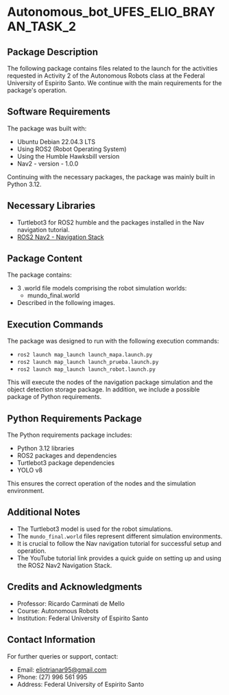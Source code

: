 # Autonomous_bot_UFES_ELIO_BRAYAN_TASK_2
## Package Description

The following package contains files related to the launch for the activities requested in Activity 2 of the Autonomous Robots class at the Federal University of Espirito Santo. We continue with the main requirements for the package's operation.

## Software Requirements
The package was built with:
- Ubuntu Debian 22.04.3 LTS
- Using ROS2 (Robot Operating System)
- Using the Humble Hawksbill version
- Nav2 - version - 1.0.0

Continuing with the necessary packages, the package was mainly built in Python 3.12.

## Necessary Libraries
- Turtlebot3 for ROS2 humble and the packages installed in the Nav navigation tutorial.
- [ROS2 Nav2 - Navigation Stack](https://www.youtube.com/watch?v=idQb2pB-h2Q&t=1320s)

## Package Content
The package contains:
- 3 .world file models comprising the robot simulation worlds:
  - mundo_final.world
- Described in the following images.

## Execution Commands
The package was designed to run with the following execution commands:
- `ros2 launch map_launch launch_mapa.launch.py`
- `ros2 launch map_launch launch_prueba.launch.py`
- `ros2 launch map_launch launch_robot.launch.py`

This will execute the nodes of the navigation package simulation and the object detection storage package. In addition, we include a possible package of Python requirements.

## Python Requirements Package
The Python requirements package includes:
- Python 3.12 libraries
- ROS2 packages and dependencies
- Turtlebot3 package dependencies
- YOLO v8

This ensures the correct operation of the nodes and the simulation environment.

## Additional Notes
- The Turtlebot3 model is used for the robot simulations.
- The `mundo_final.world` files represent different simulation environments.
- It is crucial to follow the Nav navigation tutorial for successful setup and operation.
- The YouTube tutorial link provides a quick guide on setting up and using the ROS2 Nav2 Navigation Stack.

## Credits and Acknowledgments
- Professor: Ricardo Carminati de Mello
- Course: Autonomous Robots
- Institution: Federal University of Espirito Santo

## Contact Information
For further queries or support, contact:
- Email: eliotrianar95@gmail.com
- Phone: (27) 996 561 995
- Address: Federal University of Espirito Santo
